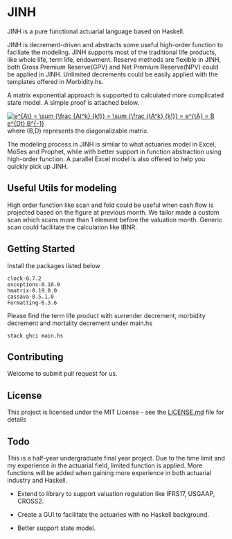 # JINH

JINH is a pure functional actuarial language based on Haskell.

JINH is decrement-driven and abstracts some useful high-order function to faciliate the modeling.
JINH supports most of the traditional life products, like whole life, term life, endowment. 
Reserve methods are flexible in JINH, both Gross Premium Reserve(GPV) and Net Premium Reserve(NPV) could be applied in JINH.
Unlimited decrements could be easily applied with the templates offered in Morbidity.hs.


A matrix exponential approach is supported to calculated more complicated state model. A simple proof is attached below.

<a href="https://www.codecogs.com/eqnedit.php?latex=e^{At}&space;=&space;\sum&space;{\frac&space;{At^k}&space;{k!}}&space;=&space;\sum&space;{\frac&space;{tA^k}&space;{k!}}&space;=&space;e^{tA}&space;=&space;B&space;e^{Dt}&space;B^{-1}" target="_blank"><img src="https://latex.codecogs.com/gif.latex?e^{At}&space;=&space;\sum&space;{\frac&space;{At^k}&space;{k!}}&space;=&space;\sum&space;{\frac&space;{tA^k}&space;{k!}}&space;=&space;e^{tA}&space;=&space;B&space;e^{Dt}&space;B^{-1}" title="e^{At} = \sum {\frac {At^k} {k!}} = \sum {\frac {tA^k} {k!}} = e^{tA} = B e^{Dt} B^{-1}" /></a> where (B,D) represents the diagonalizable matrix.

The modeling process in JINH is similar to what actuaries model in Excel, MoSes and Prophet, while with better support in function abstraction using high-order function. A parallel Excel model is also offered to help you quickly pick up JINH.

## Useful Utils for modeling
High order function like scan and fold could be useful when cash flow is projected based on the figure at previous month. We tailor made a custom scan which scans more than 1 element before the valuation month. Generic scan could facilitate the calculation like IBNR.

## Getting Started

Install the packages listed below

```
clock-0.7.2
exceptions-0.10.0
hmatrix-0.19.0.0
cassava-0.5.1.0
Formatting-6.3.6
```
Please find the term life product with surrender decrement, morbidity decrement and mortality decrement under main.hs

```
stack ghci main.hs
```





## Contributing

Welcome to submit pull request for us.


## License

This project is licensed under the MIT License - see the [LICENSE.md](LICENSE.md) file for details

## Todo
This is a half-year undergraduate final year project. Due to the time limit and my experience in the actuarial field, limited function is applied. More functions will be added when gaining more experience in both actuarial industry and Haskell.

* Extend to library to support valuation regulation like IFRS17, USGAAP, CROSS2.

* Create a GUI to facilitate the actuaries with no Haskell background.

* Better support state model.
